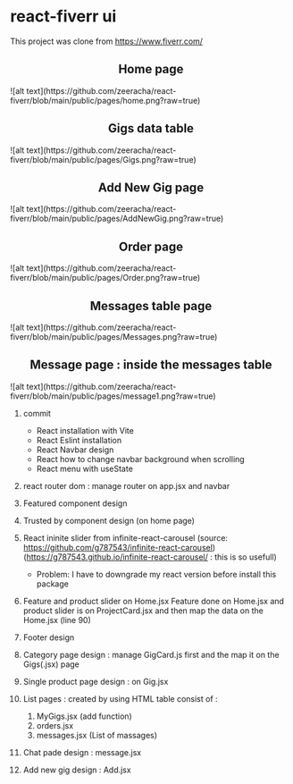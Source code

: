 ﻿# react-fiverr ui
This project was clone from https://www.fiverr.com/


<h2 align="center"> Home page</h2>
![alt text](https://github.com/zeeracha/react-fiverr/blob/main/public/pages/home.png?raw=true)<br />

<h2 align="center"> Gigs data table</h2>
![alt text](https://github.com/zeeracha/react-fiverr/blob/main/public/pages/Gigs.png?raw=true)<br />

<h2 align="center"> Add New Gig page</h2>
![alt text](https://github.com/zeeracha/react-fiverr/blob/main/public/pages/AddNewGig.png?raw=true)<br />

<h2 align="center"> Order page</h2>
![alt text](https://github.com/zeeracha/react-fiverr/blob/main/public/pages/Order.png?raw=true)<br />

<h2 align="center"> Messages table page</h2>
![alt text](https://github.com/zeeracha/react-fiverr/blob/main/public/pages/Messages.png?raw=true)<br />

<h2 align="center"> Message page : inside the messages table</h2>
![alt text](https://github.com/zeeracha/react-fiverr/blob/main/public/pages/message1.png?raw=true)<br />

1. commit
    - React installation with Vite
    - React Eslint installation 
    - React Navbar design
    - React how to change navbar background when scrolling 
    - React menu with useState

2. react router dom : manage router on app.jsx and navbar
3. Featured component design
4. Trusted by component design (on home page)
5. React ininite slider from infinite-react-carousel (source: https://github.com/g787543/infinite-react-carousel) (https://g787543.github.io/infinite-react-carousel/ : this is so usefull)
    - Problem: I have to downgrade my react version before install this package

6. Feature and product slider on Home.jsx 
       Feature done on Home.jsx and product slider is on ProjectCard.jsx and then map the data on the Home.jsx (line 90) 

7. Footer design
8. Category page design : manage GigCard.js first and the map it on the Gigs(.jsx) page
9. Single product page design : on Gig.jsx
10. List pages : created by using HTML table consist of :
    1) MyGigs.jsx (add function)
    2) orders.jsx
    3) messages.jsx (List of massages)
11. Chat pade design : message.jsx
12. Add new gig design : Add.jsx
